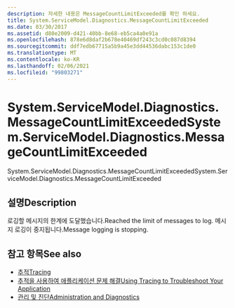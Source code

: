 ```yaml
---
description: 자세한 내용은 MessageCountLimitExceeded를 확인 하세요.
title: System.ServiceModel.Diagnostics.MessageCountLimitExceeded
ms.date: 03/30/2017
ms.assetid: d80e2009-d421-40bb-8e68-eb5ca4a0e91a
ms.openlocfilehash: 878e6d8daf2b678e40469df243c3cd0c087d8394
ms.sourcegitcommit: ddf7edb67715a5b9a45e3dd44536dabc153c1de0
ms.translationtype: MT
ms.contentlocale: ko-KR
ms.lasthandoff: 02/06/2021
ms.locfileid: "99803271"
---
```

# <a name="systemservicemodeldiagnosticsmessagecountlimitexceeded"></a><span data-ttu-id="cc3a3-103">System.ServiceModel.Diagnostics.MessageCountLimitExceeded</span><span class="sxs-lookup"><span data-stu-id="cc3a3-103">System.ServiceModel.Diagnostics.MessageCountLimitExceeded</span></span>

<span data-ttu-id="cc3a3-104">System.ServiceModel.Diagnostics.MessageCountLimitExceeded</span><span class="sxs-lookup"><span data-stu-id="cc3a3-104">System.ServiceModel.Diagnostics.MessageCountLimitExceeded</span></span>  
  
## <a name="description"></a><span data-ttu-id="cc3a3-105">설명</span><span class="sxs-lookup"><span data-stu-id="cc3a3-105">Description</span></span>  

 <span data-ttu-id="cc3a3-106">로깅할 메시지의 한계에 도달했습니다.</span><span class="sxs-lookup"><span data-stu-id="cc3a3-106">Reached the limit of messages to log.</span></span> <span data-ttu-id="cc3a3-107">메시지 로깅이 중지됩니다.</span><span class="sxs-lookup"><span data-stu-id="cc3a3-107">Message logging is stopping.</span></span>  
  
## <a name="see-also"></a><span data-ttu-id="cc3a3-108">참고 항목</span><span class="sxs-lookup"><span data-stu-id="cc3a3-108">See also</span></span>

- [<span data-ttu-id="cc3a3-109">추적</span><span class="sxs-lookup"><span data-stu-id="cc3a3-109">Tracing</span></span>](index.md)
- [<span data-ttu-id="cc3a3-110">추적을 사용하여 애플리케이션 문제 해결</span><span class="sxs-lookup"><span data-stu-id="cc3a3-110">Using Tracing to Troubleshoot Your Application</span></span>](using-tracing-to-troubleshoot-your-application.md)
- [<span data-ttu-id="cc3a3-111">관리 및 진단</span><span class="sxs-lookup"><span data-stu-id="cc3a3-111">Administration and Diagnostics</span></span>](../index.md)
